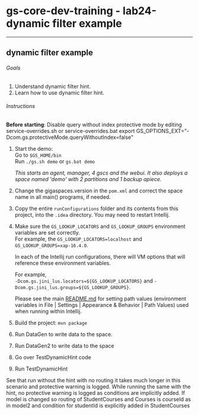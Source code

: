 # gs-core-dev-training - lab24-dynamic filter example

---

## dynamic filter example
###### Goals
1. Understand dynamic filter hint.
2. Learn how to use dynamic filter hint.
  

###### Instructions
**Before starting**: Disable query without index protective mode by editing service-overrides.sh or service-overrides.bat
export GS_OPTIONS_EXT="-Dcom.gs.protectiveMode.queryWithoutIndex=false"

1. Start the demo:  
   Go to `$GS_HOME/bin`  
   Run `./gs.sh demo` or `gs.bat demo`

   *This starts an agent, manager, 4 gscs and the webui. It also deploys a space named 'demo' with 2 partitions and 1 backup apiece.*
2. Change the gigaspaces.version in the `pom.xml` and correct the space name in all main() programs, if needed.
3. Copy the entire `runConfigurations` folder and its contents from this project, into the `.idea` directory. You may need to restart Intellij.
4. Make sure the `GS_LOOKUP_LOCATORS` and `GS_LOOKUP_GROUPS` environment variables are set correctly.  
   For example, the `GS_LOOKUP_LOCATORS=localhost` and `GS_LOOKUP_GROUPS=xap-16.4.0`.
   
   In each of the Intellij run configurations, there will VM options that will reference these environment variables.     

   For example,  
   `-Dcom.gs.jini_lus.locators=${GS_LOOKUP_LOCATORS}` and `-Dcom.gs.jini_lus.groups=${GS_LOOKUP_GROUPS}`.

   Please see the main [README.md](https://github.com/GigaSpaces-ProfessionalServices/gs-dev-training/blob/main/README.md) for setting path values (environment variables in File | Settings | Appearance & Behavior | Path Values) used when running within Intellij.  
5. Build the project: `mvn package`
6. Run DataGen to write data to the space.
7. Run DataGen2 to write data to the space
8. Go over TestDynamicHint code
9. Run TestDynamicHint

See that run without the hint with no routing it takes much longer in this scenario and protective warning is logged.
While running the same with the hint, no protective warning is logged as conditions are implicitly added. 
If model is changed so routing of StudentCourses and Courses is courseId as in model2 
and condition for studentId is explicitly added in StudentCourses 
